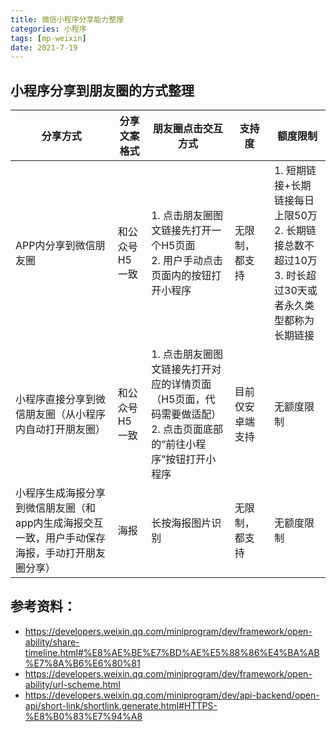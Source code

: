 ```yaml
---
title: 微信小程序分享能力整理
categories: 小程序
tags: [mp-weixin]
date: 2021-7-19
---  
```



## 小程序分享到朋友圈的方式整理

分享方式 | 分享文案格式 |朋友圈点击交互方式 |支持度 | 额度限制
----|----|----|----|----
APP内分享到微信朋友圈| 和公众号H5一致| 1. 点击朋友圈图文链接先打开一个H5页面<br>2. 用户手动点击页面内的按钮打开小程序 | 无限制，都支持| 1. 短期链接+长期链接每日上限50万<br>2. 长期链接总数不超过10万<br>3. 时长超过30天或者永久类型都称为长期链接
小程序直接分享到微信朋友圈（从小程序内自动打开朋友圈）| 和公众号H5一致 | 1. 点击朋友圈图文链接先打开对应的详情页面（H5页面，代码需要做适配）<br>2. 点击页面底部的“前往小程序”按钮打开小程序  | 目前仅安卓端支持 | 无额度限制
小程序生成海报分享到微信朋友圈（和app内生成海报交互一致，用户手动保存海报，手动打开朋友圈分享）  | 海报  | 长按海报图片识别  | 无限制，都支持  | 无额度限制

## 参考资料：
- https://developers.weixin.qq.com/miniprogram/dev/framework/open-ability/share-timeline.html#%E8%AE%BE%E7%BD%AE%E5%88%86%E4%BA%AB%E7%8A%B6%E6%80%81
- https://developers.weixin.qq.com/miniprogram/dev/framework/open-ability/url-scheme.html
- https://developers.weixin.qq.com/miniprogram/dev/api-backend/open-api/short-link/shortlink.generate.html#HTTPS-%E8%B0%83%E7%94%A8
